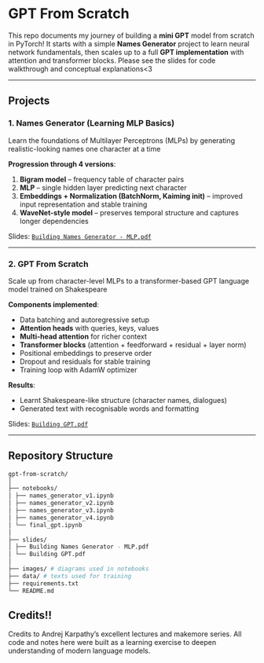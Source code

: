 # GPT From Scratch

This repo documents my journey of building a **mini GPT** model from scratch in PyTorch! 
It starts with a simple **Names Generator** project to learn neural network fundamentals, then scales up to a full **GPT implementation** with attention and transformer blocks. 
Please see the slides for code walkthrough and conceptual explanations<3

---

## Projects

### 1. Names Generator (Learning MLP Basics)
Learn the foundations of Multilayer Perceptrons (MLPs) by generating realistic-looking names one character at a time

**Progression through 4 versions**:  
  1. **Bigram model** – frequency table of character pairs  
  2. **MLP** – single hidden layer predicting next character  
  3. **Embeddings + Normalization (BatchNorm, Kaiming init)** – improved input representation and stable training  
  4. **WaveNet-style model** – preserves temporal structure and captures longer dependencies  

Slides: [`Building Names Generator - MLP.pdf`](./slides/Building%20Names%20Generator%20-%20MLP.pdf)  

---

### 2. GPT From Scratch
Scale up from character-level MLPs to a transformer-based GPT language model trained on Shakespeare

**Components implemented**:
  - Data batching and autoregressive setup  
  - **Attention heads** with queries, keys, values  
  - **Multi-head attention** for richer context  
  - **Transformer blocks** (attention + feedforward + residual + layer norm)  
  - Positional embeddings to preserve order  
  - Dropout and residuals for stable training  
  - Training loop with AdamW optimizer  

**Results**:
  - Learnt Shakespeare-like structure (character names, dialogues)  
  - Generated text with recognisable words and formatting  

Slides: [`Building GPT.pdf`](./slides/Building%20GPT.pdf)  

---

## Repository Structure

```bash
gpt-from-scratch/
│
├── notebooks/
│ ├── names_generator_v1.ipynb
│ ├── names_generator_v2.ipynb
│ ├── names_generator_v3.ipynb
│ ├── names_generator_v4.ipynb
│ └── final_gpt.ipynb
│
├── slides/
│ ├── Building Names Generator - MLP.pdf
│ └── Building GPT.pdf
│
├── images/ # diagrams used in notebooks
├── data/ # texts used for training
├── requirements.txt
└── README.md
```

## Credits!!
Credits to Andrej Karpathy’s excellent lectures and makemore series. 
All code and notes here were built as a learning exercise to deepen understanding of modern language models.
